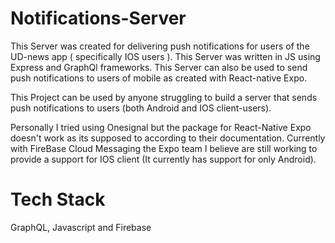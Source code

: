 # Notifications-Server
This Server was created for delivering push notifications for users of the UD-news app ( specifically IOS users ).
This Server was written in JS using Express and GraphQl frameworks.
This Server can also be used to send push notifications to users of mobile as created with React-native Expo.

This Project can be used by anyone struggling to build a server that sends push notifications to users (both Android and IOS client-users).

Personally I tried using Onesignal but the package for React-Native Expo doesn't work as its supposed to according to their documentation.
Currently with FireBase Cloud Messaging the Expo team I believe are still working to provide a support for IOS client (It currently has support for only Android).

# Tech Stack
GraphQL, Javascript and Firebase

